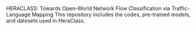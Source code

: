 HERACLASS: Towards Open-World Network Flow Classification via Traffic-Language Mapping
This repository includes the codes, pre-trained models, and datesets used in HeraClass.
